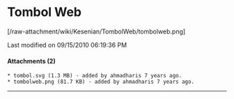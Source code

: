 # Tombol Web
[/raw-attachment/wiki/Kesenian/TombolWeb/tombolweb.png]

Last modified on 09/15/2010 06:19:36 PM

#### Attachments (2)
    * tombol.svg​ (1.3 MB) - added by ahmadharis 7 years ago.
    * tombolweb.png​ (81.7 KB) - added by ahmadharis 7 years ago.
 
---
 
